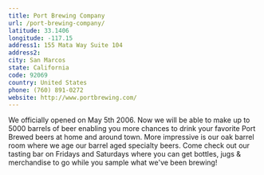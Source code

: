 ```yaml
---
title: Port Brewing Company
url: /port-brewing-company/
latitude: 33.1406
longitude: -117.15
address1: 155 Mata Way Suite 104
address2: 
city: San Marcos
state: California
code: 92069
country: United States
phone: (760) 891-0272
website: http://www.portbrewing.com/
---
```

We officially opened on May 5th 2006. Now we will be able to make up to 5000 barrels of beer enabling you more chances to drink your favorite Port Brewed beers at home and around town. More impressive is our oak barrel room where we age our barrel aged specialty beers. Come check out our tasting bar on Fridays and Saturdays where you can get bottles, jugs & merchandise to go while you sample what we've been brewing!
